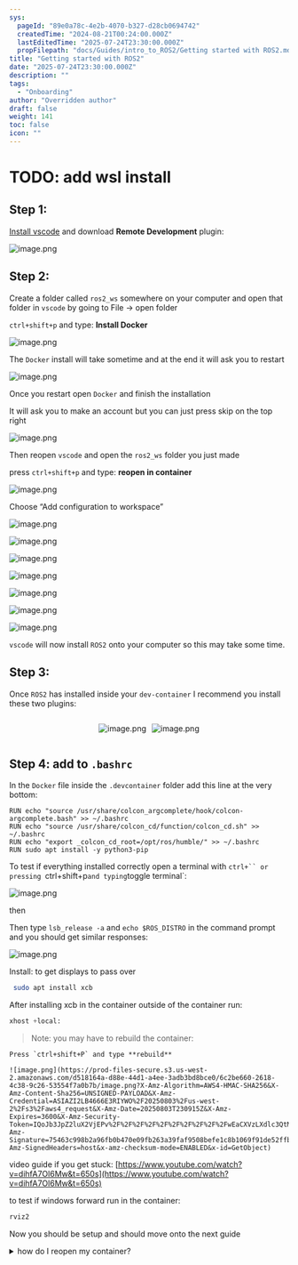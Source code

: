 ```yaml
---
sys:
  pageId: "89e0a78c-4e2b-4070-b327-d28cb0694742"
  createdTime: "2024-08-21T00:24:00.000Z"
  lastEditedTime: "2025-07-24T23:30:00.000Z"
  propFilepath: "docs/Guides/intro_to_ROS2/Getting started with ROS2.md"
title: "Getting started with ROS2"
date: "2025-07-24T23:30:00.000Z"
description: ""
tags:
  - "Onboarding"
author: "Overridden author"
draft: false
weight: 141
toc: false
icon: ""
---
```


# TODO: add wsl install

## Step 1:

[Install vscode](https://code.visualstudio.com/download) and download **Remote Development** plugin:

![image.png](https://prod-files-secure.s3.us-west-2.amazonaws.com/d518164a-d88e-44d1-a4ee-3adb3bd8bce0/efb52993-1881-4a40-b95e-6f020334f022/image.png?X-Amz-Algorithm=AWS4-HMAC-SHA256&X-Amz-Content-Sha256=UNSIGNED-PAYLOAD&X-Amz-Credential=ASIAZI2LB46667632BYQ%2F20250803%2Fus-west-2%2Fs3%2Faws4_request&X-Amz-Date=20250803T230913Z&X-Amz-Expires=3600&X-Amz-Security-Token=IQoJb3JpZ2luX2VjEPv%2F%2F%2F%2F%2F%2F%2F%2F%2F%2FwEaCXVzLXdlc3QtMiJHMEUCICZqAp%2FMe6Vgh%2BSG2CTmd%2BSWCaQYGQNYcRLGHJO1JPxRAiEAg9iolu9S7ZaFKUeDeYMgVwCfheK%2BjBd%2FGNFjbbVsBmYq%2FwMINBAAGgw2Mzc0MjMxODM4MDUiDD8oGQ2Mua62%2FmS3RircA70rAUHYOzFus7JJE15mN2ol0P8xdmNiFwFIYLx8pw3mhmr73hd48CTYgVXhgSKaDB9RZXSusCov41hoZZS8NT7GWDz%2BNOj5dedQXYfVeCa2X%2FdNLj22qXSkvFk2pxzXNzZ1z0DXVaCM%2B0kgYMszdhDu5RVfpHXnTpqIIeU%2B6xFVIqZWTe0Z4DdvipSHak9l%2BNE%2F4Ar3X4HA9eJl8TsBE3xBVr94xfhCxShZY9PV9CVIQO2IJfyyR1LG9NFfxcRGjkk37gUTQHuPm1YhS6F0ob7LyvDHDq9Fsp12E62upDOn106OkHpXPwcEUW14Xf5YWf3X%2B1FTR%2FY1gePO%2FbEwrqAKhcW5%2BMKum059Bx%2F5xtD6OgsxPU1b2m%2FL%2FOk8zmdRPx%2FxbVZid6wu04F8mmcaszxWJCgcFWVkCn8n5sJgg%2FXfnNXcz3s4MZzkcXz7%2FHTf3bmvjXTuOp%2B1z8yZZP3ubi5dhwWfpqqscokVop0gplPveb4opqZ4JB78advgMQLq6CbrGggfLA4pu%2BWHBOADlRMCrj8OzhQAayjYodMmkILsxAk3wP0jc5lJaBIZc0hI43QYiWTPrJE2Kjp0bFWyKjxC0zFSDTTP1CS6ZfcxK5tmM7PPzK1VCsZcn8VnMMDZvsQGOqUBQHHmUxLzaX7g%2FkBX0qPGrkXvf3ClR4CGk1Sim4emsSPf2%2B0jDMWNyWmrjAL0fSBxnPFhWHg%2FspOSwOlw8rN5bTXkp1LBxtRMxxqczSNQ15NtwtHzkzPdnTCxufDOMthShnBKFbxvfoc%2FAA%2BoVaIej9%2BwO%2BxDwISV9I6swpxMjPY8LxKHd5SchXN9Quv0XafIkYUj8Iv%2FSgajm4JQAafcvAdKwBot&X-Amz-Signature=2253e40b0a2544b041848796d6bc5501c89feb190914ba0421c8237a11da335d&X-Amz-SignedHeaders=host&x-amz-checksum-mode=ENABLED&x-id=GetObject)

## Step 2:

Create a folder called `ros2_ws` somewhere on your computer and open that folder in `vscode` by going to File → open folder 

`ctrl+shift+p` and type: **Install Docker**

![image.png](https://prod-files-secure.s3.us-west-2.amazonaws.com/d518164a-d88e-44d1-a4ee-3adb3bd8bce0/2269dc0e-1cd5-47ff-bceb-c04ad9b2eab0/image.png?X-Amz-Algorithm=AWS4-HMAC-SHA256&X-Amz-Content-Sha256=UNSIGNED-PAYLOAD&X-Amz-Credential=ASIAZI2LB46667632BYQ%2F20250803%2Fus-west-2%2Fs3%2Faws4_request&X-Amz-Date=20250803T230913Z&X-Amz-Expires=3600&X-Amz-Security-Token=IQoJb3JpZ2luX2VjEPv%2F%2F%2F%2F%2F%2F%2F%2F%2F%2FwEaCXVzLXdlc3QtMiJHMEUCICZqAp%2FMe6Vgh%2BSG2CTmd%2BSWCaQYGQNYcRLGHJO1JPxRAiEAg9iolu9S7ZaFKUeDeYMgVwCfheK%2BjBd%2FGNFjbbVsBmYq%2FwMINBAAGgw2Mzc0MjMxODM4MDUiDD8oGQ2Mua62%2FmS3RircA70rAUHYOzFus7JJE15mN2ol0P8xdmNiFwFIYLx8pw3mhmr73hd48CTYgVXhgSKaDB9RZXSusCov41hoZZS8NT7GWDz%2BNOj5dedQXYfVeCa2X%2FdNLj22qXSkvFk2pxzXNzZ1z0DXVaCM%2B0kgYMszdhDu5RVfpHXnTpqIIeU%2B6xFVIqZWTe0Z4DdvipSHak9l%2BNE%2F4Ar3X4HA9eJl8TsBE3xBVr94xfhCxShZY9PV9CVIQO2IJfyyR1LG9NFfxcRGjkk37gUTQHuPm1YhS6F0ob7LyvDHDq9Fsp12E62upDOn106OkHpXPwcEUW14Xf5YWf3X%2B1FTR%2FY1gePO%2FbEwrqAKhcW5%2BMKum059Bx%2F5xtD6OgsxPU1b2m%2FL%2FOk8zmdRPx%2FxbVZid6wu04F8mmcaszxWJCgcFWVkCn8n5sJgg%2FXfnNXcz3s4MZzkcXz7%2FHTf3bmvjXTuOp%2B1z8yZZP3ubi5dhwWfpqqscokVop0gplPveb4opqZ4JB78advgMQLq6CbrGggfLA4pu%2BWHBOADlRMCrj8OzhQAayjYodMmkILsxAk3wP0jc5lJaBIZc0hI43QYiWTPrJE2Kjp0bFWyKjxC0zFSDTTP1CS6ZfcxK5tmM7PPzK1VCsZcn8VnMMDZvsQGOqUBQHHmUxLzaX7g%2FkBX0qPGrkXvf3ClR4CGk1Sim4emsSPf2%2B0jDMWNyWmrjAL0fSBxnPFhWHg%2FspOSwOlw8rN5bTXkp1LBxtRMxxqczSNQ15NtwtHzkzPdnTCxufDOMthShnBKFbxvfoc%2FAA%2BoVaIej9%2BwO%2BxDwISV9I6swpxMjPY8LxKHd5SchXN9Quv0XafIkYUj8Iv%2FSgajm4JQAafcvAdKwBot&X-Amz-Signature=5b477ecd2725b7ad509cd0dfb51c14fce6f729d7af49d48d431722b02e8af326&X-Amz-SignedHeaders=host&x-amz-checksum-mode=ENABLED&x-id=GetObject)

The `Docker` install will take sometime and at the end it will ask you to restart

![image.png](https://prod-files-secure.s3.us-west-2.amazonaws.com/d518164a-d88e-44d1-a4ee-3adb3bd8bce0/ed233f78-be33-4b1f-b89c-9c346c0e961e/image.png?X-Amz-Algorithm=AWS4-HMAC-SHA256&X-Amz-Content-Sha256=UNSIGNED-PAYLOAD&X-Amz-Credential=ASIAZI2LB46667632BYQ%2F20250803%2Fus-west-2%2Fs3%2Faws4_request&X-Amz-Date=20250803T230913Z&X-Amz-Expires=3600&X-Amz-Security-Token=IQoJb3JpZ2luX2VjEPv%2F%2F%2F%2F%2F%2F%2F%2F%2F%2FwEaCXVzLXdlc3QtMiJHMEUCICZqAp%2FMe6Vgh%2BSG2CTmd%2BSWCaQYGQNYcRLGHJO1JPxRAiEAg9iolu9S7ZaFKUeDeYMgVwCfheK%2BjBd%2FGNFjbbVsBmYq%2FwMINBAAGgw2Mzc0MjMxODM4MDUiDD8oGQ2Mua62%2FmS3RircA70rAUHYOzFus7JJE15mN2ol0P8xdmNiFwFIYLx8pw3mhmr73hd48CTYgVXhgSKaDB9RZXSusCov41hoZZS8NT7GWDz%2BNOj5dedQXYfVeCa2X%2FdNLj22qXSkvFk2pxzXNzZ1z0DXVaCM%2B0kgYMszdhDu5RVfpHXnTpqIIeU%2B6xFVIqZWTe0Z4DdvipSHak9l%2BNE%2F4Ar3X4HA9eJl8TsBE3xBVr94xfhCxShZY9PV9CVIQO2IJfyyR1LG9NFfxcRGjkk37gUTQHuPm1YhS6F0ob7LyvDHDq9Fsp12E62upDOn106OkHpXPwcEUW14Xf5YWf3X%2B1FTR%2FY1gePO%2FbEwrqAKhcW5%2BMKum059Bx%2F5xtD6OgsxPU1b2m%2FL%2FOk8zmdRPx%2FxbVZid6wu04F8mmcaszxWJCgcFWVkCn8n5sJgg%2FXfnNXcz3s4MZzkcXz7%2FHTf3bmvjXTuOp%2B1z8yZZP3ubi5dhwWfpqqscokVop0gplPveb4opqZ4JB78advgMQLq6CbrGggfLA4pu%2BWHBOADlRMCrj8OzhQAayjYodMmkILsxAk3wP0jc5lJaBIZc0hI43QYiWTPrJE2Kjp0bFWyKjxC0zFSDTTP1CS6ZfcxK5tmM7PPzK1VCsZcn8VnMMDZvsQGOqUBQHHmUxLzaX7g%2FkBX0qPGrkXvf3ClR4CGk1Sim4emsSPf2%2B0jDMWNyWmrjAL0fSBxnPFhWHg%2FspOSwOlw8rN5bTXkp1LBxtRMxxqczSNQ15NtwtHzkzPdnTCxufDOMthShnBKFbxvfoc%2FAA%2BoVaIej9%2BwO%2BxDwISV9I6swpxMjPY8LxKHd5SchXN9Quv0XafIkYUj8Iv%2FSgajm4JQAafcvAdKwBot&X-Amz-Signature=64f58ae65e2958db9944c715b5a7e826c2288f7b753d713705c0c1ef8e336466&X-Amz-SignedHeaders=host&x-amz-checksum-mode=ENABLED&x-id=GetObject)

Once you restart open `Docker` and finish the installation

It will ask you to make an account but you can just press skip on the top right

![image.png](https://prod-files-secure.s3.us-west-2.amazonaws.com/d518164a-d88e-44d1-a4ee-3adb3bd8bce0/21010ad9-1659-4fd9-9f59-9932a09b2a3d/image.png?X-Amz-Algorithm=AWS4-HMAC-SHA256&X-Amz-Content-Sha256=UNSIGNED-PAYLOAD&X-Amz-Credential=ASIAZI2LB46667632BYQ%2F20250803%2Fus-west-2%2Fs3%2Faws4_request&X-Amz-Date=20250803T230913Z&X-Amz-Expires=3600&X-Amz-Security-Token=IQoJb3JpZ2luX2VjEPv%2F%2F%2F%2F%2F%2F%2F%2F%2F%2FwEaCXVzLXdlc3QtMiJHMEUCICZqAp%2FMe6Vgh%2BSG2CTmd%2BSWCaQYGQNYcRLGHJO1JPxRAiEAg9iolu9S7ZaFKUeDeYMgVwCfheK%2BjBd%2FGNFjbbVsBmYq%2FwMINBAAGgw2Mzc0MjMxODM4MDUiDD8oGQ2Mua62%2FmS3RircA70rAUHYOzFus7JJE15mN2ol0P8xdmNiFwFIYLx8pw3mhmr73hd48CTYgVXhgSKaDB9RZXSusCov41hoZZS8NT7GWDz%2BNOj5dedQXYfVeCa2X%2FdNLj22qXSkvFk2pxzXNzZ1z0DXVaCM%2B0kgYMszdhDu5RVfpHXnTpqIIeU%2B6xFVIqZWTe0Z4DdvipSHak9l%2BNE%2F4Ar3X4HA9eJl8TsBE3xBVr94xfhCxShZY9PV9CVIQO2IJfyyR1LG9NFfxcRGjkk37gUTQHuPm1YhS6F0ob7LyvDHDq9Fsp12E62upDOn106OkHpXPwcEUW14Xf5YWf3X%2B1FTR%2FY1gePO%2FbEwrqAKhcW5%2BMKum059Bx%2F5xtD6OgsxPU1b2m%2FL%2FOk8zmdRPx%2FxbVZid6wu04F8mmcaszxWJCgcFWVkCn8n5sJgg%2FXfnNXcz3s4MZzkcXz7%2FHTf3bmvjXTuOp%2B1z8yZZP3ubi5dhwWfpqqscokVop0gplPveb4opqZ4JB78advgMQLq6CbrGggfLA4pu%2BWHBOADlRMCrj8OzhQAayjYodMmkILsxAk3wP0jc5lJaBIZc0hI43QYiWTPrJE2Kjp0bFWyKjxC0zFSDTTP1CS6ZfcxK5tmM7PPzK1VCsZcn8VnMMDZvsQGOqUBQHHmUxLzaX7g%2FkBX0qPGrkXvf3ClR4CGk1Sim4emsSPf2%2B0jDMWNyWmrjAL0fSBxnPFhWHg%2FspOSwOlw8rN5bTXkp1LBxtRMxxqczSNQ15NtwtHzkzPdnTCxufDOMthShnBKFbxvfoc%2FAA%2BoVaIej9%2BwO%2BxDwISV9I6swpxMjPY8LxKHd5SchXN9Quv0XafIkYUj8Iv%2FSgajm4JQAafcvAdKwBot&X-Amz-Signature=0e036b075e3e3ce1c9aa0582b8fa08ab72214134d4d9bf31e4f520c68022ea55&X-Amz-SignedHeaders=host&x-amz-checksum-mode=ENABLED&x-id=GetObject)

Then reopen `vscode` and open the `ros2_ws` folder you just made

press `ctrl+shift+p` and type: **reopen in container**

![image.png](https://prod-files-secure.s3.us-west-2.amazonaws.com/d518164a-d88e-44d1-a4ee-3adb3bd8bce0/4e93b8c2-41ad-488c-8095-c74205196118/image.png?X-Amz-Algorithm=AWS4-HMAC-SHA256&X-Amz-Content-Sha256=UNSIGNED-PAYLOAD&X-Amz-Credential=ASIAZI2LB46667632BYQ%2F20250803%2Fus-west-2%2Fs3%2Faws4_request&X-Amz-Date=20250803T230913Z&X-Amz-Expires=3600&X-Amz-Security-Token=IQoJb3JpZ2luX2VjEPv%2F%2F%2F%2F%2F%2F%2F%2F%2F%2FwEaCXVzLXdlc3QtMiJHMEUCICZqAp%2FMe6Vgh%2BSG2CTmd%2BSWCaQYGQNYcRLGHJO1JPxRAiEAg9iolu9S7ZaFKUeDeYMgVwCfheK%2BjBd%2FGNFjbbVsBmYq%2FwMINBAAGgw2Mzc0MjMxODM4MDUiDD8oGQ2Mua62%2FmS3RircA70rAUHYOzFus7JJE15mN2ol0P8xdmNiFwFIYLx8pw3mhmr73hd48CTYgVXhgSKaDB9RZXSusCov41hoZZS8NT7GWDz%2BNOj5dedQXYfVeCa2X%2FdNLj22qXSkvFk2pxzXNzZ1z0DXVaCM%2B0kgYMszdhDu5RVfpHXnTpqIIeU%2B6xFVIqZWTe0Z4DdvipSHak9l%2BNE%2F4Ar3X4HA9eJl8TsBE3xBVr94xfhCxShZY9PV9CVIQO2IJfyyR1LG9NFfxcRGjkk37gUTQHuPm1YhS6F0ob7LyvDHDq9Fsp12E62upDOn106OkHpXPwcEUW14Xf5YWf3X%2B1FTR%2FY1gePO%2FbEwrqAKhcW5%2BMKum059Bx%2F5xtD6OgsxPU1b2m%2FL%2FOk8zmdRPx%2FxbVZid6wu04F8mmcaszxWJCgcFWVkCn8n5sJgg%2FXfnNXcz3s4MZzkcXz7%2FHTf3bmvjXTuOp%2B1z8yZZP3ubi5dhwWfpqqscokVop0gplPveb4opqZ4JB78advgMQLq6CbrGggfLA4pu%2BWHBOADlRMCrj8OzhQAayjYodMmkILsxAk3wP0jc5lJaBIZc0hI43QYiWTPrJE2Kjp0bFWyKjxC0zFSDTTP1CS6ZfcxK5tmM7PPzK1VCsZcn8VnMMDZvsQGOqUBQHHmUxLzaX7g%2FkBX0qPGrkXvf3ClR4CGk1Sim4emsSPf2%2B0jDMWNyWmrjAL0fSBxnPFhWHg%2FspOSwOlw8rN5bTXkp1LBxtRMxxqczSNQ15NtwtHzkzPdnTCxufDOMthShnBKFbxvfoc%2FAA%2BoVaIej9%2BwO%2BxDwISV9I6swpxMjPY8LxKHd5SchXN9Quv0XafIkYUj8Iv%2FSgajm4JQAafcvAdKwBot&X-Amz-Signature=7d8b1e85cd5839c20c112411c7409e90fd72f16b9905200e4fe86285dc686d39&X-Amz-SignedHeaders=host&x-amz-checksum-mode=ENABLED&x-id=GetObject)

Choose “Add configuration to workspace”

![image.png](https://prod-files-secure.s3.us-west-2.amazonaws.com/d518164a-d88e-44d1-a4ee-3adb3bd8bce0/9560b282-5060-4989-ba37-97e7b2c22476/image.png?X-Amz-Algorithm=AWS4-HMAC-SHA256&X-Amz-Content-Sha256=UNSIGNED-PAYLOAD&X-Amz-Credential=ASIAZI2LB46667632BYQ%2F20250803%2Fus-west-2%2Fs3%2Faws4_request&X-Amz-Date=20250803T230913Z&X-Amz-Expires=3600&X-Amz-Security-Token=IQoJb3JpZ2luX2VjEPv%2F%2F%2F%2F%2F%2F%2F%2F%2F%2FwEaCXVzLXdlc3QtMiJHMEUCICZqAp%2FMe6Vgh%2BSG2CTmd%2BSWCaQYGQNYcRLGHJO1JPxRAiEAg9iolu9S7ZaFKUeDeYMgVwCfheK%2BjBd%2FGNFjbbVsBmYq%2FwMINBAAGgw2Mzc0MjMxODM4MDUiDD8oGQ2Mua62%2FmS3RircA70rAUHYOzFus7JJE15mN2ol0P8xdmNiFwFIYLx8pw3mhmr73hd48CTYgVXhgSKaDB9RZXSusCov41hoZZS8NT7GWDz%2BNOj5dedQXYfVeCa2X%2FdNLj22qXSkvFk2pxzXNzZ1z0DXVaCM%2B0kgYMszdhDu5RVfpHXnTpqIIeU%2B6xFVIqZWTe0Z4DdvipSHak9l%2BNE%2F4Ar3X4HA9eJl8TsBE3xBVr94xfhCxShZY9PV9CVIQO2IJfyyR1LG9NFfxcRGjkk37gUTQHuPm1YhS6F0ob7LyvDHDq9Fsp12E62upDOn106OkHpXPwcEUW14Xf5YWf3X%2B1FTR%2FY1gePO%2FbEwrqAKhcW5%2BMKum059Bx%2F5xtD6OgsxPU1b2m%2FL%2FOk8zmdRPx%2FxbVZid6wu04F8mmcaszxWJCgcFWVkCn8n5sJgg%2FXfnNXcz3s4MZzkcXz7%2FHTf3bmvjXTuOp%2B1z8yZZP3ubi5dhwWfpqqscokVop0gplPveb4opqZ4JB78advgMQLq6CbrGggfLA4pu%2BWHBOADlRMCrj8OzhQAayjYodMmkILsxAk3wP0jc5lJaBIZc0hI43QYiWTPrJE2Kjp0bFWyKjxC0zFSDTTP1CS6ZfcxK5tmM7PPzK1VCsZcn8VnMMDZvsQGOqUBQHHmUxLzaX7g%2FkBX0qPGrkXvf3ClR4CGk1Sim4emsSPf2%2B0jDMWNyWmrjAL0fSBxnPFhWHg%2FspOSwOlw8rN5bTXkp1LBxtRMxxqczSNQ15NtwtHzkzPdnTCxufDOMthShnBKFbxvfoc%2FAA%2BoVaIej9%2BwO%2BxDwISV9I6swpxMjPY8LxKHd5SchXN9Quv0XafIkYUj8Iv%2FSgajm4JQAafcvAdKwBot&X-Amz-Signature=8255ba494c636e0bcc117ed51247c1da88a7b7d22ce58d90a6cce9f64ba69b37&X-Amz-SignedHeaders=host&x-amz-checksum-mode=ENABLED&x-id=GetObject)

![image.png](https://prod-files-secure.s3.us-west-2.amazonaws.com/d518164a-d88e-44d1-a4ee-3adb3bd8bce0/2ee63f81-886b-48e8-a553-dc6e5eac99e4/image.png?X-Amz-Algorithm=AWS4-HMAC-SHA256&X-Amz-Content-Sha256=UNSIGNED-PAYLOAD&X-Amz-Credential=ASIAZI2LB46667632BYQ%2F20250803%2Fus-west-2%2Fs3%2Faws4_request&X-Amz-Date=20250803T230913Z&X-Amz-Expires=3600&X-Amz-Security-Token=IQoJb3JpZ2luX2VjEPv%2F%2F%2F%2F%2F%2F%2F%2F%2F%2FwEaCXVzLXdlc3QtMiJHMEUCICZqAp%2FMe6Vgh%2BSG2CTmd%2BSWCaQYGQNYcRLGHJO1JPxRAiEAg9iolu9S7ZaFKUeDeYMgVwCfheK%2BjBd%2FGNFjbbVsBmYq%2FwMINBAAGgw2Mzc0MjMxODM4MDUiDD8oGQ2Mua62%2FmS3RircA70rAUHYOzFus7JJE15mN2ol0P8xdmNiFwFIYLx8pw3mhmr73hd48CTYgVXhgSKaDB9RZXSusCov41hoZZS8NT7GWDz%2BNOj5dedQXYfVeCa2X%2FdNLj22qXSkvFk2pxzXNzZ1z0DXVaCM%2B0kgYMszdhDu5RVfpHXnTpqIIeU%2B6xFVIqZWTe0Z4DdvipSHak9l%2BNE%2F4Ar3X4HA9eJl8TsBE3xBVr94xfhCxShZY9PV9CVIQO2IJfyyR1LG9NFfxcRGjkk37gUTQHuPm1YhS6F0ob7LyvDHDq9Fsp12E62upDOn106OkHpXPwcEUW14Xf5YWf3X%2B1FTR%2FY1gePO%2FbEwrqAKhcW5%2BMKum059Bx%2F5xtD6OgsxPU1b2m%2FL%2FOk8zmdRPx%2FxbVZid6wu04F8mmcaszxWJCgcFWVkCn8n5sJgg%2FXfnNXcz3s4MZzkcXz7%2FHTf3bmvjXTuOp%2B1z8yZZP3ubi5dhwWfpqqscokVop0gplPveb4opqZ4JB78advgMQLq6CbrGggfLA4pu%2BWHBOADlRMCrj8OzhQAayjYodMmkILsxAk3wP0jc5lJaBIZc0hI43QYiWTPrJE2Kjp0bFWyKjxC0zFSDTTP1CS6ZfcxK5tmM7PPzK1VCsZcn8VnMMDZvsQGOqUBQHHmUxLzaX7g%2FkBX0qPGrkXvf3ClR4CGk1Sim4emsSPf2%2B0jDMWNyWmrjAL0fSBxnPFhWHg%2FspOSwOlw8rN5bTXkp1LBxtRMxxqczSNQ15NtwtHzkzPdnTCxufDOMthShnBKFbxvfoc%2FAA%2BoVaIej9%2BwO%2BxDwISV9I6swpxMjPY8LxKHd5SchXN9Quv0XafIkYUj8Iv%2FSgajm4JQAafcvAdKwBot&X-Amz-Signature=e103faf3573ac35aef5d00d13e7b1e5a97fa33e45fe4da04e573dcce65a17c24&X-Amz-SignedHeaders=host&x-amz-checksum-mode=ENABLED&x-id=GetObject)

![image.png](https://prod-files-secure.s3.us-west-2.amazonaws.com/d518164a-d88e-44d1-a4ee-3adb3bd8bce0/e0fd626c-c8b6-4b2c-95d1-fa4c26514504/image.png?X-Amz-Algorithm=AWS4-HMAC-SHA256&X-Amz-Content-Sha256=UNSIGNED-PAYLOAD&X-Amz-Credential=ASIAZI2LB46667632BYQ%2F20250803%2Fus-west-2%2Fs3%2Faws4_request&X-Amz-Date=20250803T230913Z&X-Amz-Expires=3600&X-Amz-Security-Token=IQoJb3JpZ2luX2VjEPv%2F%2F%2F%2F%2F%2F%2F%2F%2F%2FwEaCXVzLXdlc3QtMiJHMEUCICZqAp%2FMe6Vgh%2BSG2CTmd%2BSWCaQYGQNYcRLGHJO1JPxRAiEAg9iolu9S7ZaFKUeDeYMgVwCfheK%2BjBd%2FGNFjbbVsBmYq%2FwMINBAAGgw2Mzc0MjMxODM4MDUiDD8oGQ2Mua62%2FmS3RircA70rAUHYOzFus7JJE15mN2ol0P8xdmNiFwFIYLx8pw3mhmr73hd48CTYgVXhgSKaDB9RZXSusCov41hoZZS8NT7GWDz%2BNOj5dedQXYfVeCa2X%2FdNLj22qXSkvFk2pxzXNzZ1z0DXVaCM%2B0kgYMszdhDu5RVfpHXnTpqIIeU%2B6xFVIqZWTe0Z4DdvipSHak9l%2BNE%2F4Ar3X4HA9eJl8TsBE3xBVr94xfhCxShZY9PV9CVIQO2IJfyyR1LG9NFfxcRGjkk37gUTQHuPm1YhS6F0ob7LyvDHDq9Fsp12E62upDOn106OkHpXPwcEUW14Xf5YWf3X%2B1FTR%2FY1gePO%2FbEwrqAKhcW5%2BMKum059Bx%2F5xtD6OgsxPU1b2m%2FL%2FOk8zmdRPx%2FxbVZid6wu04F8mmcaszxWJCgcFWVkCn8n5sJgg%2FXfnNXcz3s4MZzkcXz7%2FHTf3bmvjXTuOp%2B1z8yZZP3ubi5dhwWfpqqscokVop0gplPveb4opqZ4JB78advgMQLq6CbrGggfLA4pu%2BWHBOADlRMCrj8OzhQAayjYodMmkILsxAk3wP0jc5lJaBIZc0hI43QYiWTPrJE2Kjp0bFWyKjxC0zFSDTTP1CS6ZfcxK5tmM7PPzK1VCsZcn8VnMMDZvsQGOqUBQHHmUxLzaX7g%2FkBX0qPGrkXvf3ClR4CGk1Sim4emsSPf2%2B0jDMWNyWmrjAL0fSBxnPFhWHg%2FspOSwOlw8rN5bTXkp1LBxtRMxxqczSNQ15NtwtHzkzPdnTCxufDOMthShnBKFbxvfoc%2FAA%2BoVaIej9%2BwO%2BxDwISV9I6swpxMjPY8LxKHd5SchXN9Quv0XafIkYUj8Iv%2FSgajm4JQAafcvAdKwBot&X-Amz-Signature=c28aed994116ce8adb09613859622ee1cee866cf2009e1993ef8604d315d7980&X-Amz-SignedHeaders=host&x-amz-checksum-mode=ENABLED&x-id=GetObject)

![image.png](https://prod-files-secure.s3.us-west-2.amazonaws.com/d518164a-d88e-44d1-a4ee-3adb3bd8bce0/a2e13f50-d2ab-4719-a4c2-7ced634bfc9d/image.png?X-Amz-Algorithm=AWS4-HMAC-SHA256&X-Amz-Content-Sha256=UNSIGNED-PAYLOAD&X-Amz-Credential=ASIAZI2LB46667632BYQ%2F20250803%2Fus-west-2%2Fs3%2Faws4_request&X-Amz-Date=20250803T230913Z&X-Amz-Expires=3600&X-Amz-Security-Token=IQoJb3JpZ2luX2VjEPv%2F%2F%2F%2F%2F%2F%2F%2F%2F%2FwEaCXVzLXdlc3QtMiJHMEUCICZqAp%2FMe6Vgh%2BSG2CTmd%2BSWCaQYGQNYcRLGHJO1JPxRAiEAg9iolu9S7ZaFKUeDeYMgVwCfheK%2BjBd%2FGNFjbbVsBmYq%2FwMINBAAGgw2Mzc0MjMxODM4MDUiDD8oGQ2Mua62%2FmS3RircA70rAUHYOzFus7JJE15mN2ol0P8xdmNiFwFIYLx8pw3mhmr73hd48CTYgVXhgSKaDB9RZXSusCov41hoZZS8NT7GWDz%2BNOj5dedQXYfVeCa2X%2FdNLj22qXSkvFk2pxzXNzZ1z0DXVaCM%2B0kgYMszdhDu5RVfpHXnTpqIIeU%2B6xFVIqZWTe0Z4DdvipSHak9l%2BNE%2F4Ar3X4HA9eJl8TsBE3xBVr94xfhCxShZY9PV9CVIQO2IJfyyR1LG9NFfxcRGjkk37gUTQHuPm1YhS6F0ob7LyvDHDq9Fsp12E62upDOn106OkHpXPwcEUW14Xf5YWf3X%2B1FTR%2FY1gePO%2FbEwrqAKhcW5%2BMKum059Bx%2F5xtD6OgsxPU1b2m%2FL%2FOk8zmdRPx%2FxbVZid6wu04F8mmcaszxWJCgcFWVkCn8n5sJgg%2FXfnNXcz3s4MZzkcXz7%2FHTf3bmvjXTuOp%2B1z8yZZP3ubi5dhwWfpqqscokVop0gplPveb4opqZ4JB78advgMQLq6CbrGggfLA4pu%2BWHBOADlRMCrj8OzhQAayjYodMmkILsxAk3wP0jc5lJaBIZc0hI43QYiWTPrJE2Kjp0bFWyKjxC0zFSDTTP1CS6ZfcxK5tmM7PPzK1VCsZcn8VnMMDZvsQGOqUBQHHmUxLzaX7g%2FkBX0qPGrkXvf3ClR4CGk1Sim4emsSPf2%2B0jDMWNyWmrjAL0fSBxnPFhWHg%2FspOSwOlw8rN5bTXkp1LBxtRMxxqczSNQ15NtwtHzkzPdnTCxufDOMthShnBKFbxvfoc%2FAA%2BoVaIej9%2BwO%2BxDwISV9I6swpxMjPY8LxKHd5SchXN9Quv0XafIkYUj8Iv%2FSgajm4JQAafcvAdKwBot&X-Amz-Signature=e29d545fe536293177099b5f67d8b37b3570adecc5496ff84c7d74e782f0ba30&X-Amz-SignedHeaders=host&x-amz-checksum-mode=ENABLED&x-id=GetObject)

![image.png](https://prod-files-secure.s3.us-west-2.amazonaws.com/d518164a-d88e-44d1-a4ee-3adb3bd8bce0/6cc478ad-aaba-4bf7-9fcc-403277ab896c/image.png?X-Amz-Algorithm=AWS4-HMAC-SHA256&X-Amz-Content-Sha256=UNSIGNED-PAYLOAD&X-Amz-Credential=ASIAZI2LB46667632BYQ%2F20250803%2Fus-west-2%2Fs3%2Faws4_request&X-Amz-Date=20250803T230913Z&X-Amz-Expires=3600&X-Amz-Security-Token=IQoJb3JpZ2luX2VjEPv%2F%2F%2F%2F%2F%2F%2F%2F%2F%2FwEaCXVzLXdlc3QtMiJHMEUCICZqAp%2FMe6Vgh%2BSG2CTmd%2BSWCaQYGQNYcRLGHJO1JPxRAiEAg9iolu9S7ZaFKUeDeYMgVwCfheK%2BjBd%2FGNFjbbVsBmYq%2FwMINBAAGgw2Mzc0MjMxODM4MDUiDD8oGQ2Mua62%2FmS3RircA70rAUHYOzFus7JJE15mN2ol0P8xdmNiFwFIYLx8pw3mhmr73hd48CTYgVXhgSKaDB9RZXSusCov41hoZZS8NT7GWDz%2BNOj5dedQXYfVeCa2X%2FdNLj22qXSkvFk2pxzXNzZ1z0DXVaCM%2B0kgYMszdhDu5RVfpHXnTpqIIeU%2B6xFVIqZWTe0Z4DdvipSHak9l%2BNE%2F4Ar3X4HA9eJl8TsBE3xBVr94xfhCxShZY9PV9CVIQO2IJfyyR1LG9NFfxcRGjkk37gUTQHuPm1YhS6F0ob7LyvDHDq9Fsp12E62upDOn106OkHpXPwcEUW14Xf5YWf3X%2B1FTR%2FY1gePO%2FbEwrqAKhcW5%2BMKum059Bx%2F5xtD6OgsxPU1b2m%2FL%2FOk8zmdRPx%2FxbVZid6wu04F8mmcaszxWJCgcFWVkCn8n5sJgg%2FXfnNXcz3s4MZzkcXz7%2FHTf3bmvjXTuOp%2B1z8yZZP3ubi5dhwWfpqqscokVop0gplPveb4opqZ4JB78advgMQLq6CbrGggfLA4pu%2BWHBOADlRMCrj8OzhQAayjYodMmkILsxAk3wP0jc5lJaBIZc0hI43QYiWTPrJE2Kjp0bFWyKjxC0zFSDTTP1CS6ZfcxK5tmM7PPzK1VCsZcn8VnMMDZvsQGOqUBQHHmUxLzaX7g%2FkBX0qPGrkXvf3ClR4CGk1Sim4emsSPf2%2B0jDMWNyWmrjAL0fSBxnPFhWHg%2FspOSwOlw8rN5bTXkp1LBxtRMxxqczSNQ15NtwtHzkzPdnTCxufDOMthShnBKFbxvfoc%2FAA%2BoVaIej9%2BwO%2BxDwISV9I6swpxMjPY8LxKHd5SchXN9Quv0XafIkYUj8Iv%2FSgajm4JQAafcvAdKwBot&X-Amz-Signature=7ace807ef987fad1a8bf8787820d86d550db508cc14ef1b518b77eecf0fbb27b&X-Amz-SignedHeaders=host&x-amz-checksum-mode=ENABLED&x-id=GetObject)

![image.png](https://prod-files-secure.s3.us-west-2.amazonaws.com/d518164a-d88e-44d1-a4ee-3adb3bd8bce0/53255b28-f75e-430f-b9e3-c0ac8577e42b/image.png?X-Amz-Algorithm=AWS4-HMAC-SHA256&X-Amz-Content-Sha256=UNSIGNED-PAYLOAD&X-Amz-Credential=ASIAZI2LB46667632BYQ%2F20250803%2Fus-west-2%2Fs3%2Faws4_request&X-Amz-Date=20250803T230913Z&X-Amz-Expires=3600&X-Amz-Security-Token=IQoJb3JpZ2luX2VjEPv%2F%2F%2F%2F%2F%2F%2F%2F%2F%2FwEaCXVzLXdlc3QtMiJHMEUCICZqAp%2FMe6Vgh%2BSG2CTmd%2BSWCaQYGQNYcRLGHJO1JPxRAiEAg9iolu9S7ZaFKUeDeYMgVwCfheK%2BjBd%2FGNFjbbVsBmYq%2FwMINBAAGgw2Mzc0MjMxODM4MDUiDD8oGQ2Mua62%2FmS3RircA70rAUHYOzFus7JJE15mN2ol0P8xdmNiFwFIYLx8pw3mhmr73hd48CTYgVXhgSKaDB9RZXSusCov41hoZZS8NT7GWDz%2BNOj5dedQXYfVeCa2X%2FdNLj22qXSkvFk2pxzXNzZ1z0DXVaCM%2B0kgYMszdhDu5RVfpHXnTpqIIeU%2B6xFVIqZWTe0Z4DdvipSHak9l%2BNE%2F4Ar3X4HA9eJl8TsBE3xBVr94xfhCxShZY9PV9CVIQO2IJfyyR1LG9NFfxcRGjkk37gUTQHuPm1YhS6F0ob7LyvDHDq9Fsp12E62upDOn106OkHpXPwcEUW14Xf5YWf3X%2B1FTR%2FY1gePO%2FbEwrqAKhcW5%2BMKum059Bx%2F5xtD6OgsxPU1b2m%2FL%2FOk8zmdRPx%2FxbVZid6wu04F8mmcaszxWJCgcFWVkCn8n5sJgg%2FXfnNXcz3s4MZzkcXz7%2FHTf3bmvjXTuOp%2B1z8yZZP3ubi5dhwWfpqqscokVop0gplPveb4opqZ4JB78advgMQLq6CbrGggfLA4pu%2BWHBOADlRMCrj8OzhQAayjYodMmkILsxAk3wP0jc5lJaBIZc0hI43QYiWTPrJE2Kjp0bFWyKjxC0zFSDTTP1CS6ZfcxK5tmM7PPzK1VCsZcn8VnMMDZvsQGOqUBQHHmUxLzaX7g%2FkBX0qPGrkXvf3ClR4CGk1Sim4emsSPf2%2B0jDMWNyWmrjAL0fSBxnPFhWHg%2FspOSwOlw8rN5bTXkp1LBxtRMxxqczSNQ15NtwtHzkzPdnTCxufDOMthShnBKFbxvfoc%2FAA%2BoVaIej9%2BwO%2BxDwISV9I6swpxMjPY8LxKHd5SchXN9Quv0XafIkYUj8Iv%2FSgajm4JQAafcvAdKwBot&X-Amz-Signature=9d5132577603b8760358dbff1bb27a5846612325d90fa8921383cff092bd5477&X-Amz-SignedHeaders=host&x-amz-checksum-mode=ENABLED&x-id=GetObject)

![image.png](https://prod-files-secure.s3.us-west-2.amazonaws.com/d518164a-d88e-44d1-a4ee-3adb3bd8bce0/7c562767-5af9-4ffb-97d1-327bcdf4ee00/image.png?X-Amz-Algorithm=AWS4-HMAC-SHA256&X-Amz-Content-Sha256=UNSIGNED-PAYLOAD&X-Amz-Credential=ASIAZI2LB46667632BYQ%2F20250803%2Fus-west-2%2Fs3%2Faws4_request&X-Amz-Date=20250803T230913Z&X-Amz-Expires=3600&X-Amz-Security-Token=IQoJb3JpZ2luX2VjEPv%2F%2F%2F%2F%2F%2F%2F%2F%2F%2FwEaCXVzLXdlc3QtMiJHMEUCICZqAp%2FMe6Vgh%2BSG2CTmd%2BSWCaQYGQNYcRLGHJO1JPxRAiEAg9iolu9S7ZaFKUeDeYMgVwCfheK%2BjBd%2FGNFjbbVsBmYq%2FwMINBAAGgw2Mzc0MjMxODM4MDUiDD8oGQ2Mua62%2FmS3RircA70rAUHYOzFus7JJE15mN2ol0P8xdmNiFwFIYLx8pw3mhmr73hd48CTYgVXhgSKaDB9RZXSusCov41hoZZS8NT7GWDz%2BNOj5dedQXYfVeCa2X%2FdNLj22qXSkvFk2pxzXNzZ1z0DXVaCM%2B0kgYMszdhDu5RVfpHXnTpqIIeU%2B6xFVIqZWTe0Z4DdvipSHak9l%2BNE%2F4Ar3X4HA9eJl8TsBE3xBVr94xfhCxShZY9PV9CVIQO2IJfyyR1LG9NFfxcRGjkk37gUTQHuPm1YhS6F0ob7LyvDHDq9Fsp12E62upDOn106OkHpXPwcEUW14Xf5YWf3X%2B1FTR%2FY1gePO%2FbEwrqAKhcW5%2BMKum059Bx%2F5xtD6OgsxPU1b2m%2FL%2FOk8zmdRPx%2FxbVZid6wu04F8mmcaszxWJCgcFWVkCn8n5sJgg%2FXfnNXcz3s4MZzkcXz7%2FHTf3bmvjXTuOp%2B1z8yZZP3ubi5dhwWfpqqscokVop0gplPveb4opqZ4JB78advgMQLq6CbrGggfLA4pu%2BWHBOADlRMCrj8OzhQAayjYodMmkILsxAk3wP0jc5lJaBIZc0hI43QYiWTPrJE2Kjp0bFWyKjxC0zFSDTTP1CS6ZfcxK5tmM7PPzK1VCsZcn8VnMMDZvsQGOqUBQHHmUxLzaX7g%2FkBX0qPGrkXvf3ClR4CGk1Sim4emsSPf2%2B0jDMWNyWmrjAL0fSBxnPFhWHg%2FspOSwOlw8rN5bTXkp1LBxtRMxxqczSNQ15NtwtHzkzPdnTCxufDOMthShnBKFbxvfoc%2FAA%2BoVaIej9%2BwO%2BxDwISV9I6swpxMjPY8LxKHd5SchXN9Quv0XafIkYUj8Iv%2FSgajm4JQAafcvAdKwBot&X-Amz-Signature=82304e70e04a6f5f4e79ad4ebfed92095c8ecb35e33214e99fa9e081ef73cf31&X-Amz-SignedHeaders=host&x-amz-checksum-mode=ENABLED&x-id=GetObject)

`vscode` will now install `ROS2` onto your computer so this may take some time.

## Step 3:

Once `ROS2` has installed inside your `dev-container` I recommend you install these two plugins:

<div style="display: flex;flex-direction: row; column-gap:10px; max-width: 630px;justify-content: center;">
<div>

![image.png](https://prod-files-secure.s3.us-west-2.amazonaws.com/d518164a-d88e-44d1-a4ee-3adb3bd8bce0/3fc3d550-5a54-4ba1-ba6b-faa01cdb7369/image.png?X-Amz-Algorithm=AWS4-HMAC-SHA256&X-Amz-Content-Sha256=UNSIGNED-PAYLOAD&X-Amz-Credential=ASIAZI2LB466U2D6Q2C6%2F20250803%2Fus-west-2%2Fs3%2Faws4_request&X-Amz-Date=20250803T230914Z&X-Amz-Expires=3600&X-Amz-Security-Token=IQoJb3JpZ2luX2VjEPv%2F%2F%2F%2F%2F%2F%2F%2F%2F%2FwEaCXVzLXdlc3QtMiJIMEYCIQC8PejjO8t%2Bk0d8pIjbOthDJ1uxJmn9SvxB%2BZPqG3D3hwIhAJF8ShH7zhRCyNcYd4OaXSJUOzhAxxaen43910enjJixKv8DCDQQABoMNjM3NDIzMTgzODA1Igxjxd9R%2Fjv4sSsH%2BOIq3AP3P6ceeLNuAxO5%2FpnjSwsCjOFCSHxXOkTBJzB90Tlo6vwJ5ZgjgybHlk3r63Ke1v3%2FgMPyrybwEVT09OKDMELprJI0jlV2%2FzWKA5nSSVvJ1pP5p31h21gqqrdjRFROnbMYKu3mcNNvWXP16oHcmD%2FvCh0blcwSGjssb7AwPU6BjOKlpmrQswQeOGtySgVUiIy0oTplkFTOYl3utehL1yxX81R%2BrOolAa%2Fr8Mv7MGIaMqrAchQdRYP4kddyLLU9QGHr6bIp7r6OgMGkxkG%2B1bBtTzoTG70pbLV1a0WUR3i0ckcHfJgjO1FvF9J6tx3YQ4Nxuwh15LoVsfg2s%2F9ZR8hjU57W5ohw5Ff%2B%2BdZupWovsrzl7tGwqd7tiX4nRyt1BN1DCsJo9DqTQh0itdpHWGOhmXAteoqR5eckFQKq5V42KVDb6ad%2BbJKcOA40xpoRcmkBx6wkJvSBPKoaxvS4zDAB0tI5SXHHQJLY6zbwggZZDg7vdlMmtt4IWZcp2nq7EP9hka5MXDL0cBw27RklbapulZPPnuK%2FV4iPH2GpB2WQbLdIlt7byekRc2Wre3yEum6j3%2Bn2CwcctYG2X0Nx4qggAQ2cEc4pFzE78aKvcDdyNwuBhvuQz0zaV%2BUinjD%2F2b7EBjqkAT6TKoEQ2UHvHhZBs%2FPef15MqY%2F06Qx%2BOv6X%2FNN6AJu7d%2BntFt6Btj3HSgKQ%2BqO1zrJ4uNUU0nxpidAxjhSlU29cRPaz67kZU0tsiM5FSDTOrKJsaAeuIvevyxjAuP66wMct5rbItUXE%2BL5XqA5t7wrGAjlKSd4EP0Rw54YRP6EkbNI2SOEpp7yp1FqC2B7clNFuLIoJ8aSZmr95UFg56UZ4%2BZeX&X-Amz-Signature=d8643eebd1149e1dc658eb2c6e3baf1b430fc3e33d347d2eaa7ef958f5f4db89&X-Amz-SignedHeaders=host&x-amz-checksum-mode=ENABLED&x-id=GetObject)

</div>
<div>

![image.png](https://prod-files-secure.s3.us-west-2.amazonaws.com/d518164a-d88e-44d1-a4ee-3adb3bd8bce0/d994cc66-13c2-4093-a5a3-f84cf4601a82/image.png?X-Amz-Algorithm=AWS4-HMAC-SHA256&X-Amz-Content-Sha256=UNSIGNED-PAYLOAD&X-Amz-Credential=ASIAZI2LB4666T4WHZQT%2F20250803%2Fus-west-2%2Fs3%2Faws4_request&X-Amz-Date=20250803T230915Z&X-Amz-Expires=3600&X-Amz-Security-Token=IQoJb3JpZ2luX2VjEPv%2F%2F%2F%2F%2F%2F%2F%2F%2F%2FwEaCXVzLXdlc3QtMiJIMEYCIQCHlycEgp3e0tjz3Tncxth11kGQav5YC4ZQvhsRjY%2FKZQIhAPVvTgj%2F5mBxNACaGEPZaRSYrfSFJAG0UXyeguDfIR%2FaKv8DCDQQABoMNjM3NDIzMTgzODA1IgxlGCohz4IO6NBtc0Yq3APhe%2FfPqz1nyu0hzi8u90F7%2F9e%2BDlhAbJWsb%2BNhof6JjPyON3eZpGU%2BsQrtMc4F3BZsUzukveKNUb%2B7McX96niHc0LwAKxH%2BgmBMPK2LYMWKc%2BQHUlld8XCF1WdmFHKvHvDWiKdh1vC%2BwliBH9lLy6EOp0uK6RVizVQRlbbtmym4jcwhQYKZawBuLiXFWX45kIYldHk3GUwlCBDo94knivIkh3zd5dgKmK5nbOpIlkYP6RB0WCuVdCQhBLllDMQ07%2FdMefmmaA7lOWQ9SJD13UkejBeHOep8GK2cdtf1vsY%2B2bmc%2B1J9jN%2FdxTA%2BrVmz4MqVj%2B4grx4Q1sOxGzK2HmyH6vxdODtfK1TdDDiNuLKr1hmCudsLyXluKw5MccWApnYy%2BO2hRIEIp4%2B%2BN50GPrVdMfQiddUdQpMbP7KAvQM%2BzN2UTcqKPfsIK7HfL%2FC4JpJNo5C3CB9%2BI6CXcU22D1RTkzcUXITsuN%2BVpNizFMJfLWroANHs0ENo8vi416X9f4bhiy2hdOa%2F8rI2IcYhW3JB%2B6DONM%2BMoJHH6te%2Bh0lAuu0IQUDqnsYaHSZX3w7tDIdaq8MQz31pGrt6UMTmf0DmPWGems2qR5OyYQfH1TlKz2%2Fp1Z8P6Lhe3n%2BADD%2F2b7EBjqkAYAitiqALJ8BeSGwZXOvFF%2FZ3SPyIPFjB76Z8YIYCvd%2FQ3hB%2Flaq2lgOwbLzhIMR1G28HkW5YPjzUHYainnsWI74qVy%2BZBtZeZbjcyiDqO83sg9b1asbxqUlCRRFEmFtI7o5BWRic8UQFhDV6i8l1bER9tcnASiQGPTg%2B8DvX2a%2FcCgMo7D6w0w%2BESlOeChiadXHevbAmRA2MkzpodjbAzpyVZ6g&X-Amz-Signature=c8809e990c729a8f939347d2c74bea6f93b1808aa1379dd6e4ef51b6dc1ccf26&X-Amz-SignedHeaders=host&x-amz-checksum-mode=ENABLED&x-id=GetObject)

</div>
</div>

## Step 4: add to `.bashrc`

In the `Docker` file inside the `.devcontainer` folder add this line at the very bottom: 

```docker
RUN echo "source /usr/share/colcon_argcomplete/hook/colcon-argcomplete.bash" >> ~/.bashrc
RUN echo "source /usr/share/colcon_cd/function/colcon_cd.sh" >> ~/.bashrc
RUN echo "export _colcon_cd_root=/opt/ros/humble/" >> ~/.bashrc
RUN sudo apt install -y python3-pip 
```

To test if everything installed correctly open a terminal with `ctrl+`` or pressing `ctrl+shift+p` and typing `toggle terminal`:

![image.png](https://prod-files-secure.s3.us-west-2.amazonaws.com/d518164a-d88e-44d1-a4ee-3adb3bd8bce0/6a4943d8-b04e-4c02-9a58-775f3384d1a5/image.png?X-Amz-Algorithm=AWS4-HMAC-SHA256&X-Amz-Content-Sha256=UNSIGNED-PAYLOAD&X-Amz-Credential=ASIAZI2LB46667632BYQ%2F20250803%2Fus-west-2%2Fs3%2Faws4_request&X-Amz-Date=20250803T230913Z&X-Amz-Expires=3600&X-Amz-Security-Token=IQoJb3JpZ2luX2VjEPv%2F%2F%2F%2F%2F%2F%2F%2F%2F%2FwEaCXVzLXdlc3QtMiJHMEUCICZqAp%2FMe6Vgh%2BSG2CTmd%2BSWCaQYGQNYcRLGHJO1JPxRAiEAg9iolu9S7ZaFKUeDeYMgVwCfheK%2BjBd%2FGNFjbbVsBmYq%2FwMINBAAGgw2Mzc0MjMxODM4MDUiDD8oGQ2Mua62%2FmS3RircA70rAUHYOzFus7JJE15mN2ol0P8xdmNiFwFIYLx8pw3mhmr73hd48CTYgVXhgSKaDB9RZXSusCov41hoZZS8NT7GWDz%2BNOj5dedQXYfVeCa2X%2FdNLj22qXSkvFk2pxzXNzZ1z0DXVaCM%2B0kgYMszdhDu5RVfpHXnTpqIIeU%2B6xFVIqZWTe0Z4DdvipSHak9l%2BNE%2F4Ar3X4HA9eJl8TsBE3xBVr94xfhCxShZY9PV9CVIQO2IJfyyR1LG9NFfxcRGjkk37gUTQHuPm1YhS6F0ob7LyvDHDq9Fsp12E62upDOn106OkHpXPwcEUW14Xf5YWf3X%2B1FTR%2FY1gePO%2FbEwrqAKhcW5%2BMKum059Bx%2F5xtD6OgsxPU1b2m%2FL%2FOk8zmdRPx%2FxbVZid6wu04F8mmcaszxWJCgcFWVkCn8n5sJgg%2FXfnNXcz3s4MZzkcXz7%2FHTf3bmvjXTuOp%2B1z8yZZP3ubi5dhwWfpqqscokVop0gplPveb4opqZ4JB78advgMQLq6CbrGggfLA4pu%2BWHBOADlRMCrj8OzhQAayjYodMmkILsxAk3wP0jc5lJaBIZc0hI43QYiWTPrJE2Kjp0bFWyKjxC0zFSDTTP1CS6ZfcxK5tmM7PPzK1VCsZcn8VnMMDZvsQGOqUBQHHmUxLzaX7g%2FkBX0qPGrkXvf3ClR4CGk1Sim4emsSPf2%2B0jDMWNyWmrjAL0fSBxnPFhWHg%2FspOSwOlw8rN5bTXkp1LBxtRMxxqczSNQ15NtwtHzkzPdnTCxufDOMthShnBKFbxvfoc%2FAA%2BoVaIej9%2BwO%2BxDwISV9I6swpxMjPY8LxKHd5SchXN9Quv0XafIkYUj8Iv%2FSgajm4JQAafcvAdKwBot&X-Amz-Signature=5f62922028efa3ddda18b5daddca48b14bef879d3648e6dd79d1df1b01644d4f&X-Amz-SignedHeaders=host&x-amz-checksum-mode=ENABLED&x-id=GetObject)

then 

Then type `lsb_release -a` and `echo $ROS_DISTRO` in the command prompt and you should get similar responses:

![image.png](https://prod-files-secure.s3.us-west-2.amazonaws.com/d518164a-d88e-44d1-a4ee-3adb3bd8bce0/3e635dec-a805-4e85-8b9e-d000e5b71a4e/image.png?X-Amz-Algorithm=AWS4-HMAC-SHA256&X-Amz-Content-Sha256=UNSIGNED-PAYLOAD&X-Amz-Credential=ASIAZI2LB46667632BYQ%2F20250803%2Fus-west-2%2Fs3%2Faws4_request&X-Amz-Date=20250803T230913Z&X-Amz-Expires=3600&X-Amz-Security-Token=IQoJb3JpZ2luX2VjEPv%2F%2F%2F%2F%2F%2F%2F%2F%2F%2FwEaCXVzLXdlc3QtMiJHMEUCICZqAp%2FMe6Vgh%2BSG2CTmd%2BSWCaQYGQNYcRLGHJO1JPxRAiEAg9iolu9S7ZaFKUeDeYMgVwCfheK%2BjBd%2FGNFjbbVsBmYq%2FwMINBAAGgw2Mzc0MjMxODM4MDUiDD8oGQ2Mua62%2FmS3RircA70rAUHYOzFus7JJE15mN2ol0P8xdmNiFwFIYLx8pw3mhmr73hd48CTYgVXhgSKaDB9RZXSusCov41hoZZS8NT7GWDz%2BNOj5dedQXYfVeCa2X%2FdNLj22qXSkvFk2pxzXNzZ1z0DXVaCM%2B0kgYMszdhDu5RVfpHXnTpqIIeU%2B6xFVIqZWTe0Z4DdvipSHak9l%2BNE%2F4Ar3X4HA9eJl8TsBE3xBVr94xfhCxShZY9PV9CVIQO2IJfyyR1LG9NFfxcRGjkk37gUTQHuPm1YhS6F0ob7LyvDHDq9Fsp12E62upDOn106OkHpXPwcEUW14Xf5YWf3X%2B1FTR%2FY1gePO%2FbEwrqAKhcW5%2BMKum059Bx%2F5xtD6OgsxPU1b2m%2FL%2FOk8zmdRPx%2FxbVZid6wu04F8mmcaszxWJCgcFWVkCn8n5sJgg%2FXfnNXcz3s4MZzkcXz7%2FHTf3bmvjXTuOp%2B1z8yZZP3ubi5dhwWfpqqscokVop0gplPveb4opqZ4JB78advgMQLq6CbrGggfLA4pu%2BWHBOADlRMCrj8OzhQAayjYodMmkILsxAk3wP0jc5lJaBIZc0hI43QYiWTPrJE2Kjp0bFWyKjxC0zFSDTTP1CS6ZfcxK5tmM7PPzK1VCsZcn8VnMMDZvsQGOqUBQHHmUxLzaX7g%2FkBX0qPGrkXvf3ClR4CGk1Sim4emsSPf2%2B0jDMWNyWmrjAL0fSBxnPFhWHg%2FspOSwOlw8rN5bTXkp1LBxtRMxxqczSNQ15NtwtHzkzPdnTCxufDOMthShnBKFbxvfoc%2FAA%2BoVaIej9%2BwO%2BxDwISV9I6swpxMjPY8LxKHd5SchXN9Quv0XafIkYUj8Iv%2FSgajm4JQAafcvAdKwBot&X-Amz-Signature=fc445aa3a4503881898eb30bbbab1939e2e4dba1e57a6967eca144ec615eb362&X-Amz-SignedHeaders=host&x-amz-checksum-mode=ENABLED&x-id=GetObject)

Install:  to get displays to pass over

```bash
 sudo apt install xcb
```

After installing xcb in the container outside of the container run:

```python
xhost +local:
```

> Note: you may have to rebuild the container:

	Press `ctrl+shift+P` and type **rebuild**

	![image.png](https://prod-files-secure.s3.us-west-2.amazonaws.com/d518164a-d88e-44d1-a4ee-3adb3bd8bce0/6c2be660-2618-4c38-9c26-53554f7a0b7b/image.png?X-Amz-Algorithm=AWS4-HMAC-SHA256&X-Amz-Content-Sha256=UNSIGNED-PAYLOAD&X-Amz-Credential=ASIAZI2LB4666E3RIYWO%2F20250803%2Fus-west-2%2Fs3%2Faws4_request&X-Amz-Date=20250803T230915Z&X-Amz-Expires=3600&X-Amz-Security-Token=IQoJb3JpZ2luX2VjEPv%2F%2F%2F%2F%2F%2F%2F%2F%2F%2FwEaCXVzLXdlc3QtMiJIMEYCIQD1ZTqlutPtb1PW6Yir2xtGiyQaNI%2FKkFPJlLKjpxSDQgIhAK2J2oGFF9DZF9aG7h1j1MZftifoyQToKcd27o6B69YEKv8DCDQQABoMNjM3NDIzMTgzODA1IgyR0WhOu4%2FiR8n1x%2F0q3AOvwxzxADLkzLq1YmPoQmqNFUiw%2B3au1o781BxcAAXnorc62nkaCjFrepDyJlIzvjOXrKi%2Ft68AruJD%2FMIWFvpojwF1sWQFxBSh32RXASV9Zwo4GOrFS9xpAtuv5IcGlO3nOLegAZKLTn4JU8OIsoQj18tHxmsWuiwrUYStOIgPaIvTox4CdGWYQG5nH6B5DZwU8%2FtPFsQ4uRhHnJ12Lh0bWqR9%2FuOz%2B5uVYdWul9CbfZjJ42Qq7gPdDch59Op8gmfe67T0Lifk4wnPKwltLjWYnkTscH1wQ0Jg4yyAAWs4j4IZJrOxrsNcKQY9C4fnguxICmO%2BD7T1piMZKv7ZRcEV8QSpyL3TNQBAKOoFFQ9fXqXhyRe9h3KMhOEohPwasYjJggx7S405zNJqD4se%2F5bhDdWWeUj4NLJ5BAsjSE2x3ow86zuxXqPnDgYVV7rb7zmk8W7a7x8wZuEW%2FGrVw3mgITtLDPMURLuQYxnCzdplTWEXS4I0o20drnaGPefdxbEitp8VZxlHNz2MO8zD1wa8ANfRkeg1eKPb5n36Jz92fzjOYLXFn6gE7ExJM%2FMh1aUtTE1XJPNzc8OOL7HexrhEvdwoU3WEv4nLHgCERyravAqQeBvp0%2F1qkRGmZTC32b7EBjqkAdNmEeVa6AQY0LtA1eHNTtUJZ3dxwdUmuRyWMSMBrsl9XsBJ1hHg6rj%2B7iNNklt9XmHzR0Kwkx8JAppNgNvYSHfGrNas5uSm9DxLhgJof5kJLJyqjnDK7ccW4h5aDlwtbLNSkXw6QmyEfYB0CDDzMdYuYc88zH13mRJczWHUIGA7a%2F%2Bo9rebI4AvG7CAukBhgGki0E6IXyF3PAhPZLQ6b2EYbHIZ&X-Amz-Signature=75463c998b2a96fb0b470e09fb263a39faf9508befe1c8b1069f91de52ffb2ca&X-Amz-SignedHeaders=host&x-amz-checksum-mode=ENABLED&x-id=GetObject)

video guide if you get stuck: [https://www.youtube.com/watch?v=dihfA7Ol6Mw&t=650s](https://www.youtube.com/watch?v=dihfA7Ol6Mw&t=650s)

to test if windows forward run in the container:

```bash
rviz2
```

Now you should be setup and should move onto the next guide 

<details>
      <summary>how do I reopen my container?</summary>
      TODO:
  </details>
